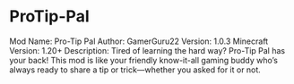 # ProTip-Pal
Mod Name: Pro-Tip Pal Author: GamerGuru22 Version: 1.0.3 Minecraft Version: 1.20+  Description: Tired of learning the hard way? Pro-Tip Pal has your back! This mod is like your friendly know-it-all gaming buddy who’s always ready to share a tip or trick—whether you asked for it or not.
